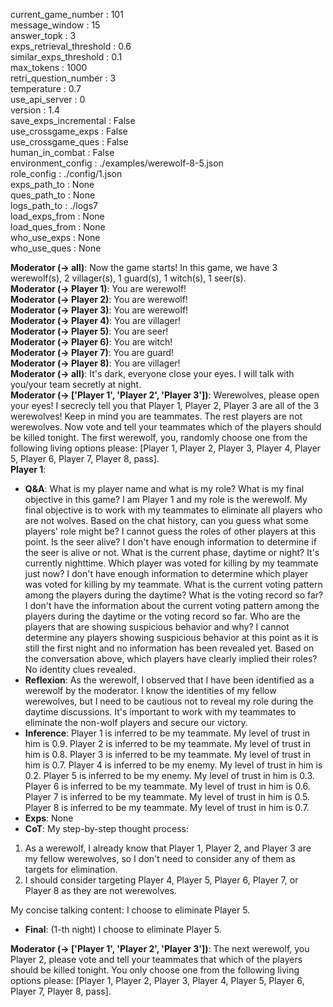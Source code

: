 current_game_number : 101  
message_window : 15  
answer_topk : 3  
exps_retrieval_threshold : 0.6  
similar_exps_threshold : 0.1  
max_tokens : 1000  
retri_question_number : 3  
temperature : 0.7  
use_api_server : 0  
version : 1.4  
save_exps_incremental : False  
use_crossgame_exps : False  
use_crossgame_ques : False  
human_in_combat : False  
environment_config : ./examples/werewolf-8-5.json  
role_config : ./config/1.json  
exps_path_to : None  
ques_path_to : None  
logs_path_to : ./logs7  
load_exps_from : None  
load_ques_from : None  
who_use_exps : None  
who_use_ques : None  

**Moderator (-> all)**: Now the game starts! In this game, we have 3 werewolf(s), 2 villager(s), 1 guard(s), 1 witch(s), 1 seer(s).  
**Moderator (-> Player 1)**: You are werewolf!  
**Moderator (-> Player 2)**: You are werewolf!  
**Moderator (-> Player 3)**: You are werewolf!  
**Moderator (-> Player 4)**: You are villager!  
**Moderator (-> Player 5)**: You are seer!  
**Moderator (-> Player 6)**: You are witch!  
**Moderator (-> Player 7)**: You are guard!  
**Moderator (-> Player 8)**: You are villager!  
**Moderator (-> all)**: It's dark, everyone close your eyes. I will talk with you/your team secretly at night.  
**Moderator (-> ['Player 1', 'Player 2', 'Player 3'])**: Werewolves, please open your eyes! I secrecly tell you that Player 1, Player 2, Player 3 are all of the 3 werewolves! Keep in mind you are teammates. The rest players are not werewolves. Now vote and tell your teammates which of the players should be killed tonight. The first werewolf, you, randomly choose one from the following living options please: [Player 1, Player 2, Player 3, Player 4, Player 5, Player 6, Player 7, Player 8, pass].   
**Player 1**:  
- **Q&A**: What is my player name and what is my role? What is my final objective in this game? I am Player 1 and my role is the werewolf. My final objective is to work with my teammates to eliminate all players who are not wolves.
Based on the chat history, can you guess what some players' role might be? I cannot guess the roles of other players at this point.
Is the seer alive? I don't have enough information to determine if the seer is alive or not.
What is the current phase, daytime or night? It's currently nighttime.
Which player was voted for killing by my teammate just now? I don't have enough information to determine which player was voted for killing by my teammate.
What is the current voting pattern among the players during the daytime? What is the voting record so far? I don't have the information about the current voting pattern among the players during the daytime or the voting record so far.
Who are the players that are showing suspicious behavior and why? I cannot determine any players showing suspicious behavior at this point as it is still the first night and no information has been revealed yet.
Based on the conversation above, which players have clearly implied their roles? No identity clues revealed.  
- **Reflexion**: As the werewolf, I observed that I have been identified as a werewolf by the moderator. I know the identities of my fellow werewolves, but I need to be cautious not to reveal my role during the daytime discussions. It's important to work with my teammates to eliminate the non-wolf players and secure our victory.  
- **Inference**: Player 1 is inferred to be my teammate. My level of trust in him is 0.9.
Player 2 is inferred to be my teammate. My level of trust in him is 0.8.
Player 3 is inferred to be my teammate. My level of trust in him is 0.7.
Player 4 is inferred to be my enemy. My level of trust in him is 0.2.
Player 5 is inferred to be my enemy. My level of trust in him is 0.3.
Player 6 is inferred to be my teammate. My level of trust in him is 0.6.
Player 7 is inferred to be my teammate. My level of trust in him is 0.5.
Player 8 is inferred to be my teammate. My level of trust in him is 0.7.  
- **Exps**: None  
- **CoT**: My step-by-step thought process:
1. As a werewolf, I already know that Player 1, Player 2, and Player 3 are my fellow werewolves, so I don't need to consider any of them as targets for elimination.
2. I should consider targeting Player 4, Player 5, Player 6, Player 7, or Player 8 as they are not werewolves.

My concise talking content:
I choose to eliminate Player 5.  

- **Final**: (1-th night) I choose to eliminate Player 5.  

**Moderator (-> ['Player 1', 'Player 2', 'Player 3'])**: The next werewolf, you Player 2, please vote and tell your teammates that which of the players should be killed tonight. You only choose one from the following living options please: [Player 1, Player 2, Player 3, Player 4, Player 5, Player 6, Player 7, Player 8, pass].   
